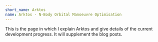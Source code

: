 ```yaml
---
short_name: Arktos
name: Arktos - N-Body Orbital Manoeuvre Optimisation
---
```


This is the page in which I explain Arktos and give details of the current development progress.
It will supplement the blog posts.